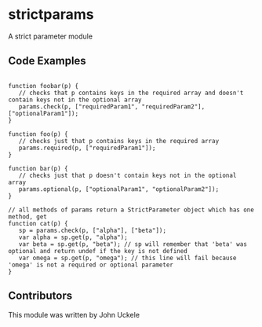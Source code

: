 # strictparams

A strict parameter module

## Code Examples

```var params = require('strictparams');

function foobar(p) {
   // checks that p contains keys in the required array and doesn't contain keys not in the optional array
   params.check(p, ["requiredParam1", "requiredParam2"], ["optionalParam1"]);
}

function foo(p) {
   // checks just that p contains keys in the required array
   params.required(p, ["requiredParam1"]);
}

function bar(p) {
   // checks just that p doesn't contain keys not in the optional array
   params.optional(p, ["optionalParam1", "optionalParam2"]);
}

// all methods of params return a StrictParameter object which has one method, get
function cat(p) {
   sp = params.check(p, ["alpha"], ["beta"]);
   var alpha = sp.get(p, "alpha"); 
   var beta = sp.get(p, "beta"); // sp will remember that 'beta' was optional and return undef if the key is not defined
   var omega = sp.get(p, "omega"); // this line will fail because 'omega' is not a required or optional parameter
}
```

## Contributors

This module was written by John Uckele